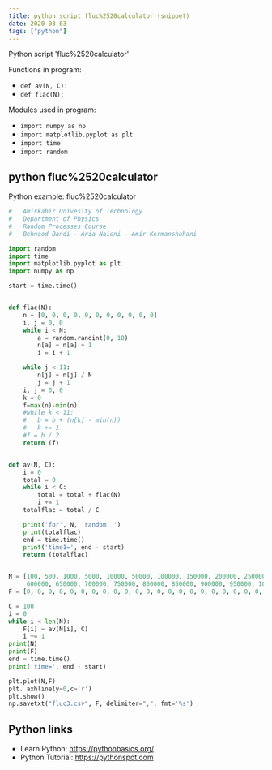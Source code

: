 ```yaml
---
title: python script fluc%2520calculator (snippet)
date: 2020-03-03
tags: ["python"]
---
```

Python script 'fluc%2520calculator'

Functions in program: 
* `def av(N, C):`
* `def flac(N):`

Modules used in program: 
* `import numpy as np`
* `import matplotlib.pyplot as plt`
* `import time`
* `import random`

## python fluc%2520calculator

Python example: fluc%2520calculator

```python
#   Amirkabir Univesity of Technology
#   Department of Physics
#   Random Processes Course
#   Behnood Bandi - Aria Naieni - Amir Kermanshahani

import random
import time
import matplotlib.pyplot as plt
import numpy as np

start = time.time()


def flac(N):
    n = [0, 0, 0, 0, 0, 0, 0, 0, 0, 0, 0]
    i, j = 0, 0
    while i < N:
        a = random.randint(0, 10)
        n[a] = n[a] + 1
        i = i + 1

    while j < 11:
        n[j] = n[j] / N
        j = j + 1
    i, j = 0, 0
    k = 0
    f=max(n)-min(n)
    #while k < 11:
    #   b = b + (n[k] - min(n))
    #   k += 1
    #f = b / 2
    return (f)


def av(N, C):
    i = 0
    total = 0
    while i < C:
        total = total + flac(N)
        i += 1
    totalflac = total / C

    print('for', N, 'random: ')
    print(totalflac)
    end = time.time()
    print('time1=', end - start)
    return (totalflac)


N = [100, 500, 1000, 5000, 10000, 50000, 100000, 150000, 200000, 250000, 300000, 350000, 400000, 450000, 500000, 550000,
     600000, 650000, 700000, 750000, 800000, 850000, 900000, 950000, 1000000]
F = [0, 0, 0, 0, 0, 0, 0, 0, 0, 0, 0, 0, 0, 0, 0, 0, 0, 0, 0, 0, 0, 0, 0, 0, 0]

C = 100
i = 0
while i < len(N):
    F[i] = av(N[i], C)
    i += 1
print(N)
print(F)
end = time.time()
print('time=', end - start)

plt.plot(N,F)
plt. axhline(y=0,c='r')
plt.show()
np.savetxt("fluc3.csv", F, delimiter=",", fmt='%s')


```

## Python links

- Learn Python: https://pythonbasics.org/
- Python Tutorial: https://pythonspot.com
